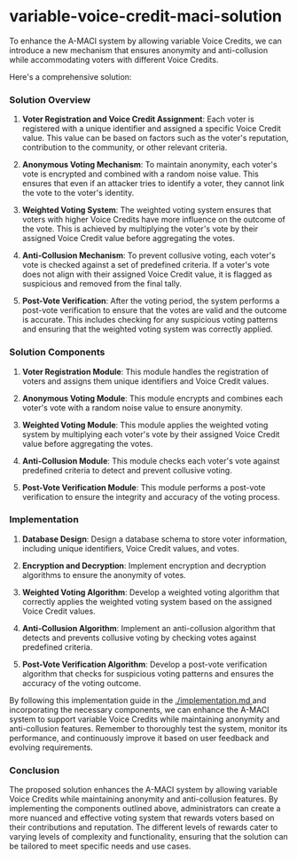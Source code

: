 # variable-voice-credit-maci-solution

To enhance the A-MACI system by allowing variable Voice Credits, we can introduce a new mechanism that ensures anonymity and anti-collusion while accommodating voters with different Voice Credits.

Here's a comprehensive solution:

### Solution Overview

1. **Voter Registration and Voice Credit Assignment**: Each voter is registered with a unique identifier and assigned a specific Voice Credit value. This value can be based on factors such as the voter's reputation, contribution to the community, or other relevant criteria.

2. **Anonymous Voting Mechanism**: To maintain anonymity, each voter's vote is encrypted and combined with a random noise value. This ensures that even if an attacker tries to identify a voter, they cannot link the vote to the voter's identity.

3. **Weighted Voting System**: The weighted voting system ensures that voters with higher Voice Credits have more influence on the outcome of the vote. This is achieved by multiplying the voter's vote by their assigned Voice Credit value before aggregating the votes.

4. **Anti-Collusion Mechanism**: To prevent collusive voting, each voter's vote is checked against a set of predefined criteria. If a voter's vote does not align with their assigned Voice Credit value, it is flagged as suspicious and removed from the final tally.

5. **Post-Vote Verification**: After the voting period, the system performs a post-vote verification to ensure that the votes are valid and the outcome is accurate. This includes checking for any suspicious voting patterns and ensuring that the weighted voting system was correctly applied.

### Solution Components

1. **Voter Registration Module**: This module handles the registration of voters and assigns them unique identifiers and Voice Credit values.

2. **Anonymous Voting Module**: This module encrypts and combines each voter's vote with a random noise value to ensure anonymity.

3. **Weighted Voting Module**: This module applies the weighted voting system by multiplying each voter's vote by their assigned Voice Credit value before aggregating the votes.

4. **Anti-Collusion Module**: This module checks each voter's vote against predefined criteria to detect and prevent collusive voting.

5. **Post-Vote Verification Module**: This module performs a post-vote verification to ensure the integrity and accuracy of the voting process.

### Implementation

1. **Database Design**: Design a database schema to store voter information, including unique identifiers, Voice Credit values, and votes.

2. **Encryption and Decryption**: Implement encryption and decryption algorithms to ensure the anonymity of votes.

3. **Weighted Voting Algorithm**: Develop a weighted voting algorithm that correctly applies the weighted voting system based on the assigned Voice Credit values.

4. **Anti-Collusion Algorithm**: Implement an anti-collusion algorithm that detects and prevents collusive voting by checking votes against predefined criteria.

5. **Post-Vote Verification Algorithm**: Develop a post-vote verification algorithm that checks for suspicious voting patterns and ensures the accuracy of the voting outcome.

By following this implementation guide in the [./implementation.md ](https://github.com/kamalbuilds/variable-voice-credit-maci-solution/blob/main/implementation.md) and incorporating the necessary components, we can enhance the A-MACI system to support variable Voice Credits while maintaining anonymity and anti-collusion features. Remember to thoroughly test the system, monitor its performance, and continuously improve it based on user feedback and evolving requirements.

### Conclusion

The proposed solution enhances the A-MACI system by allowing variable Voice Credits while maintaining anonymity and anti-collusion features. By implementing the components outlined above, administrators can create a more nuanced and effective voting system that rewards voters based on their contributions and reputation. The different levels of rewards cater to varying levels of complexity and functionality, ensuring that the solution can be tailored to meet specific needs and use cases.
